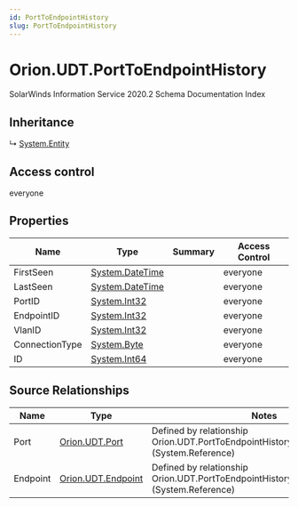 ```yaml
---
id: PortToEndpointHistory
slug: PortToEndpointHistory
---
```


# Orion.UDT.PortToEndpointHistory

SolarWinds Information Service 2020.2 Schema Documentation Index

## Inheritance

↳ [System.Entity](./../System/Entity)

## Access control

everyone

## Properties

| Name | Type | Summary | Access Control |
| ------ | ------ | ------ | ------ |
| FirstSeen | [System.DateTime](https://docs.microsoft.com/en-us/dotnet/api/system.datetime) |  | everyone |
| LastSeen | [System.DateTime](https://docs.microsoft.com/en-us/dotnet/api/system.datetime) |  | everyone |
| PortID | [System.Int32](https://docs.microsoft.com/en-us/dotnet/api/system.int32) |  | everyone |
| EndpointID | [System.Int32](https://docs.microsoft.com/en-us/dotnet/api/system.int32) |  | everyone |
| VlanID | [System.Int32](https://docs.microsoft.com/en-us/dotnet/api/system.int32) |  | everyone |
| ConnectionType | [System.Byte](https://docs.microsoft.com/en-us/dotnet/api/system.byte) |  | everyone |
| ID | [System.Int64](https://docs.microsoft.com/en-us/dotnet/api/system.int64) |  | everyone |

## Source Relationships

| Name | Type | Notes |
| ------ | ------ | ------ |
| Port | [Orion.UDT.Port](./../Orion.UDT/Port) | Defined by relationship Orion.UDT.PortToEndpointHistoryReferencesPort (System.Reference) |
| Endpoint | [Orion.UDT.Endpoint](./../Orion.UDT/Endpoint) | Defined by relationship Orion.UDT.PortToEndpointHistoryReferencesEndpoint (System.Reference) |

